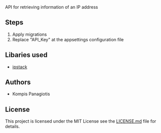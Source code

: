 API for retrieving information of an IP address

## Steps
1. Apply migrations
2. Replace "API_Key" at the appsettings configuration file

## Libaries used

- [ipstack](https://ipstack.com)

## Authors

- Kompis Panagiotis

## License

This project is licensed under the MIT License see the [LICENSE.md](https://github.com/PKompis/IPInfoAPI/blob/master/LICENSE) file for details.
